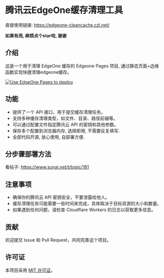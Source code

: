 # 腾讯云EdgeOne缓存清理工具

直接使用链接: https://edgeone-cleancache.czl.net/

**如果有用, 麻烦点个star哈, 谢谢**

## 介绍
这是一个用于清理 EdgeOne 缓存的 Edgeone Pages 项目, 通过静态页面+边缘函数实现快捷清理edgeone缓存。

[![Use EdgeOne Pages to deploy](https://cdnstatic.tencentcs.com/edgeone/pages/deploy.svg)](https://edgeone.ai/pages/new?repository-url=https://github.com/woodchen-ink/Edgeone_CleanCache)

## 功能

- 提供了一个 API 接口，用于提交缓存清理任务。
- 支持多种缓存清理类型，如文件、目录、路径前缀等。
- 可以通过配置文件指定腾讯云 API 的密钥和其他参数。
- 保存多个配置到浏览器内存, 选择即用, 不需要反复填写.
- 全部代码开源, 放心使用, 自部署方便.

## 分步骤部署方法

看帖子: https://www.sunai.net/t/topic/181

## 注意事项

- 确保你的腾讯云 API 密钥安全，不要泄露给他人。
- 缓存清理任务可能需要一些时间来完成，具体取决于目标资源的大小和数量。
- 如果遇到任何问题，请检查 Cloudflare Workers 的日志以获取更多信息。

## 贡献

欢迎提交 Issue 和 Pull Request，共同完善这个项目。

## 许可证

本项目采用 [MIT 许可证](LICENSE)。
